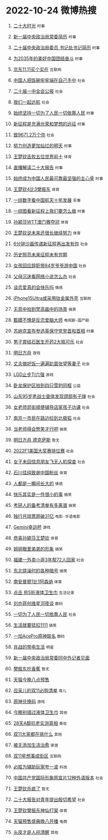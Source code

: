 # 2022-10-24 微博热搜 
1. [二十大时光](https://m.weibo.cn/search?containerid=100103type%3D1%26t%3D10%26q%3D%23%E4%BA%8C%E5%8D%81%E5%A4%A7%E6%97%B6%E5%85%89%23&stream_entry_id=51&isnewpage=1&extparam=seat%3D1%26filter_type%3Drealtimehot%26c_type%3D51%26dgr%3D0%26cate%3D10103%26pos%3D0%26display_time%3D1666557590%26pre_seqid%3D1666557590208018222731&luicode=10000011&lfid=106003type%3D25%26t%3D3%26disable_hot%3D1%26filter_type%3Drealtimehot) `时事` 

2. [新一届中央政治局常委简历](https://m.weibo.cn/search?containerid=100103type%3D1%26t%3D10%26q%3D%23%E6%96%B0%E4%B8%80%E5%B1%8A%E4%B8%AD%E5%A4%AE%E6%94%BF%E6%B2%BB%E5%B1%80%E5%B8%B8%E5%A7%94%E7%AE%80%E5%8E%86%23&stream_entry_id=31&isnewpage=1&extparam=seat%3D1%26realpos%3D1%26c_type%3D31%26lcate%3D5001%26pos%3D0%26flag%3D0%26band_rank%3D1%26filter_type%3Drealtimehot%26q%3D%2523%25E6%2596%25B0%25E4%25B8%2580%25E5%25B1%258A%25E4%25B8%25AD%25E5%25A4%25AE%25E6%2594%25BF%25E6%25B2%25BB%25E5%25B1%2580%25E5%25B8%25B8%25E5%25A7%2594%25E7%25AE%2580%25E5%258E%2586%2523%26dgr%3D0%26cate%3D0%26display_time%3D1666557590%26pre_seqid%3D1666557590208018222731&luicode=10000011&lfid=106003type%3D25%26t%3D3%26disable_hot%3D1%26filter_type%3Drealtimehot) `时事` 

3. [二十届中央政治局委员 书记处书记简历](https://m.weibo.cn/search?containerid=100103type%3D1%26t%3D10%26q%3D%23%E4%BA%8C%E5%8D%81%E5%B1%8A%E4%B8%AD%E5%A4%AE%E6%94%BF%E6%B2%BB%E5%B1%80%E5%A7%94%E5%91%98+%E4%B9%A6%E8%AE%B0%E5%A4%84%E4%B9%A6%E8%AE%B0%E7%AE%80%E5%8E%86%23&stream_entry_id=31&isnewpage=1&extparam=seat%3D1%26realpos%3D2%26c_type%3D31%26lcate%3D5001%26pos%3D1%26flag%3D0%26band_rank%3D2%26filter_type%3Drealtimehot%26q%3D%2523%25E4%25BA%258C%25E5%258D%2581%25E5%25B1%258A%25E4%25B8%25AD%25E5%25A4%25AE%25E6%2594%25BF%25E6%25B2%25BB%25E5%25B1%2580%25E5%25A7%2594%25E5%2591%2598%2520%25E4%25B9%25A6%25E8%25AE%25B0%25E5%25A4%2584%25E4%25B9%25A6%25E8%25AE%25B0%25E7%25AE%2580%25E5%258E%2586%2523%26dgr%3D0%26cate%3D0%26display_time%3D1666557590%26pre_seqid%3D1666557590208018222731&luicode=10000011&lfid=106003type%3D25%26t%3D3%26disable_hot%3D1%26filter_type%3Drealtimehot) `时事` 

4. [为2035年的美好中国团结奋斗](https://m.weibo.cn/search?containerid=100103type%3D1%26t%3D10%26q%3D%23%E4%B8%BA2035%E5%B9%B4%E7%9A%84%E7%BE%8E%E5%A5%BD%E4%B8%AD%E5%9B%BD%E5%9B%A2%E7%BB%93%E5%A5%8B%E6%96%97%23&stream_entry_id=31&isnewpage=1&extparam=seat%3D1%26realpos%3D3%26c_type%3D31%26lcate%3D5001%26pos%3D2%26flag%3D0%26band_rank%3D3%26filter_type%3Drealtimehot%26q%3D%2523%25E4%25B8%25BA2035%25E5%25B9%25B4%25E7%259A%2584%25E7%25BE%258E%25E5%25A5%25BD%25E4%25B8%25AD%25E5%259B%25BD%25E5%259B%25A2%25E7%25BB%2593%25E5%25A5%258B%25E6%2596%2597%2523%26dgr%3D0%26cate%3D0%26display_time%3D1666557590%26pre_seqid%3D1666557590208018222731&luicode=10000011&lfid=106003type%3D25%26t%3D3%26disable_hot%3D1%26filter_type%3Drealtimehot) `时事` 

5. [京东11.11买个实在](https://m.weibo.cn/search?containerid=100103type%3D1%26t%3D10%26q%3D%23%E4%BA%AC%E4%B8%9C11.11%E4%B9%B0%E4%B8%AA%E5%AE%9E%E5%9C%A8%23&stream_entry_id=31&isnewpage=1&extparam=seat%3D1%26c_type%3D31%26lcate%3D5001%26pos%3D3%26band_rank%3D4%26filter_type%3Drealtimehot%26adid%3D168797%26topic_ad%3D1%26q%3D%2523%25E4%25BA%25AC%25E4%25B8%259C11.11%25E4%25B9%25B0%25E4%25B8%25AA%25E5%25AE%259E%25E5%259C%25A8%2523%26dgr%3D0%26cate%3D0%26display_time%3D1666557590%26pre_seqid%3D1666557590208018222731&luicode=10000011&lfid=106003type%3D25%26t%3D3%26disable_hot%3D1%26filter_type%3Drealtimehot) `互联网` 

6. [中国人把饭碗牢牢端在自己手中](https://m.weibo.cn/search?containerid=100103type%3D1%26t%3D10%26q%3D%23%E4%B8%AD%E5%9B%BD%E4%BA%BA%E6%8A%8A%E9%A5%AD%E7%A2%97%E7%89%A2%E7%89%A2%E7%AB%AF%E5%9C%A8%E8%87%AA%E5%B7%B1%E6%89%8B%E4%B8%AD%23&stream_entry_id=31&isnewpage=1&extparam=seat%3D1%26realpos%3D4%26c_type%3D31%26lcate%3D5001%26pos%3D4%26flag%3D0%26band_rank%3D4%26filter_type%3Drealtimehot%26q%3D%2523%25E4%25B8%25AD%25E5%259B%25BD%25E4%25BA%25BA%25E6%258A%258A%25E9%25A5%25AD%25E7%25A2%2597%25E7%2589%25A2%25E7%2589%25A2%25E7%25AB%25AF%25E5%259C%25A8%25E8%2587%25AA%25E5%25B7%25B1%25E6%2589%258B%25E4%25B8%25AD%2523%26dgr%3D0%26cate%3D0%26display_time%3D1666557590%26pre_seqid%3D1666557590208018222731&luicode=10000011&lfid=106003type%3D25%26t%3D3%26disable_hot%3D1%26filter_type%3Drealtimehot) `社会` 

7. [二十届一中全会公报](https://m.weibo.cn/search?containerid=100103type%3D1%26t%3D10%26q%3D%23%E4%BA%8C%E5%8D%81%E5%B1%8A%E4%B8%80%E4%B8%AD%E5%85%A8%E4%BC%9A%E5%85%AC%E6%8A%A5%23&stream_entry_id=31&isnewpage=1&extparam=seat%3D1%26realpos%3D5%26c_type%3D31%26lcate%3D5001%26pos%3D5%26flag%3D0%26band_rank%3D5%26filter_type%3Drealtimehot%26q%3D%2523%25E4%25BA%258C%25E5%258D%2581%25E5%25B1%258A%25E4%25B8%2580%25E4%25B8%25AD%25E5%2585%25A8%25E4%25BC%259A%25E5%2585%25AC%25E6%258A%25A5%2523%26dgr%3D0%26cate%3D0%26display_time%3D1666557590%26pre_seqid%3D1666557590208018222731&luicode=10000011&lfid=106003type%3D25%26t%3D3%26disable_hot%3D1%26filter_type%3Drealtimehot) `社会` 

8. [我们一起远航](https://m.weibo.cn/search?containerid=100103type%3D1%26t%3D10%26q%3D%23%E6%88%91%E4%BB%AC%E4%B8%80%E8%B5%B7%E8%BF%9C%E8%88%AA%23&stream_entry_id=31&isnewpage=1&extparam=seat%3D1%26realpos%3D6%26c_type%3D31%26lcate%3D5001%26pos%3D6%26flag%3D0%26band_rank%3D6%26filter_type%3Drealtimehot%26q%3D%2523%25E6%2588%2591%25E4%25BB%25AC%25E4%25B8%2580%25E8%25B5%25B7%25E8%25BF%259C%25E8%2588%25AA%2523%26dgr%3D0%26cate%3D0%26display_time%3D1666557590%26pre_seqid%3D1666557590208018222731&luicode=10000011&lfid=106003type%3D25%26t%3D3%26disable_hot%3D1%26filter_type%3Drealtimehot) `社会` 

9. [始终坚持一切为了人民一切依靠人民](https://m.weibo.cn/search?containerid=100103type%3D1%26t%3D10%26q%3D%23%E5%A7%8B%E7%BB%88%E5%9D%9A%E6%8C%81%E4%B8%80%E5%88%87%E4%B8%BA%E4%BA%86%E4%BA%BA%E6%B0%91%E4%B8%80%E5%88%87%E4%BE%9D%E9%9D%A0%E4%BA%BA%E6%B0%91%23&stream_entry_id=31&isnewpage=1&extparam=seat%3D1%26realpos%3D7%26c_type%3D31%26lcate%3D5001%26pos%3D7%26flag%3D0%26band_rank%3D7%26filter_type%3Drealtimehot%26q%3D%2523%25E5%25A7%258B%25E7%25BB%2588%25E5%259D%259A%25E6%258C%2581%25E4%25B8%2580%25E5%2588%2587%25E4%25B8%25BA%25E4%25BA%2586%25E4%25BA%25BA%25E6%25B0%2591%25E4%25B8%2580%25E5%2588%2587%25E4%25BE%259D%25E9%259D%25A0%25E4%25BA%25BA%25E6%25B0%2591%2523%26dgr%3D0%26cate%3D0%26display_time%3D1666557590%26pre_seqid%3D1666557590208018222731&luicode=10000011&lfid=106003type%3D25%26t%3D3%26disable_hot%3D1%26filter_type%3Drealtimehot) `时事` 

10. [新征程是充满光荣和梦想的远征](https://m.weibo.cn/search?containerid=100103type%3D1%26t%3D10%26q%3D%23%E6%96%B0%E5%BE%81%E7%A8%8B%E6%98%AF%E5%85%85%E6%BB%A1%E5%85%89%E8%8D%A3%E5%92%8C%E6%A2%A6%E6%83%B3%E7%9A%84%E8%BF%9C%E5%BE%81%23&stream_entry_id=31&isnewpage=1&extparam=seat%3D1%26realpos%3D8%26c_type%3D31%26lcate%3D5001%26pos%3D8%26flag%3D0%26band_rank%3D8%26filter_type%3Drealtimehot%26q%3D%2523%25E6%2596%25B0%25E5%25BE%2581%25E7%25A8%258B%25E6%2598%25AF%25E5%2585%2585%25E6%25BB%25A1%25E5%2585%2589%25E8%258D%25A3%25E5%2592%258C%25E6%25A2%25A6%25E6%2583%25B3%25E7%259A%2584%25E8%25BF%259C%25E5%25BE%2581%2523%26dgr%3D0%26cate%3D0%26display_time%3D1666557590%26pre_seqid%3D1666557590208018222731&luicode=10000011&lfid=106003type%3D25%26t%3D3%26disable_hot%3D1%26filter_type%3Drealtimehot) `时事` 

11. [致9671.2万个你](https://m.weibo.cn/search?containerid=100103type%3D1%26t%3D10%26q%3D%23%E8%87%B49671.2%E4%B8%87%E4%B8%AA%E4%BD%A0%23&stream_entry_id=31&isnewpage=1&extparam=seat%3D1%26realpos%3D9%26c_type%3D31%26lcate%3D5001%26pos%3D9%26flag%3D0%26band_rank%3D9%26filter_type%3Drealtimehot%26q%3D%2523%25E8%2587%25B49671.2%25E4%25B8%2587%25E4%25B8%25AA%25E4%25BD%25A0%2523%26dgr%3D0%26cate%3D0%26display_time%3D1666557590%26pre_seqid%3D1666557590208018222731&luicode=10000011&lfid=106003type%3D25%26t%3D3%26disable_hot%3D1%26filter_type%3Drealtimehot) `社会` 

12. [努力创造更加灿烂的明天](https://m.weibo.cn/search?containerid=100103type%3D1%26t%3D10%26q%3D%23%E5%8A%AA%E5%8A%9B%E5%88%9B%E9%80%A0%E6%9B%B4%E5%8A%A0%E7%81%BF%E7%83%82%E7%9A%84%E6%98%8E%E5%A4%A9%23&stream_entry_id=31&isnewpage=1&extparam=seat%3D1%26realpos%3D10%26c_type%3D31%26lcate%3D5001%26pos%3D10%26flag%3D0%26band_rank%3D10%26filter_type%3Drealtimehot%26q%3D%2523%25E5%258A%25AA%25E5%258A%259B%25E5%2588%259B%25E9%2580%25A0%25E6%259B%25B4%25E5%258A%25A0%25E7%2581%25BF%25E7%2583%2582%25E7%259A%2584%25E6%2598%258E%25E5%25A4%25A9%2523%26dgr%3D0%26cate%3D0%26display_time%3D1666557590%26pre_seqid%3D1666557590208018222731&luicode=10000011&lfid=106003type%3D25%26t%3D3%26disable_hot%3D1%26filter_type%3Drealtimehot) `时事` 

13. [王楚钦击败五位世界前十](https://m.weibo.cn/search?containerid=100103type%3D1%26t%3D10%26q%3D%23%E7%8E%8B%E6%A5%9A%E9%92%A6%E5%87%BB%E8%B4%A5%E4%BA%94%E4%BD%8D%E4%B8%96%E7%95%8C%E5%89%8D%E5%8D%81%23&stream_entry_id=31&isnewpage=1&extparam=seat%3D1%26realpos%3D11%26c_type%3D31%26lcate%3D5001%26pos%3D11%26flag%3D0%26band_rank%3D11%26filter_type%3Drealtimehot%26q%3D%2523%25E7%258E%258B%25E6%25A5%259A%25E9%2592%25A6%25E5%2587%25BB%25E8%25B4%25A5%25E4%25BA%2594%25E4%25BD%258D%25E4%25B8%2596%25E7%2595%258C%25E5%2589%258D%25E5%258D%2581%2523%26dgr%3D0%26cate%3D0%26display_time%3D1666557590%26pre_seqid%3D1666557590208018222731&luicode=10000011&lfid=106003type%3D25%26t%3D3%26disable_hot%3D1%26filter_type%3Drealtimehot) `体育` 

14. [直播解读二十大报告](https://m.weibo.cn/search?containerid=100103type%3D1%26t%3D10%26q%3D%23%E7%9B%B4%E6%92%AD%E8%A7%A3%E8%AF%BB%E4%BA%8C%E5%8D%81%E5%A4%A7%E6%8A%A5%E5%91%8A%23&stream_entry_id=31&isnewpage=1&extparam=seat%3D1%26realpos%3D12%26c_type%3D31%26lcate%3D5001%26pos%3D12%26flag%3D0%26band_rank%3D12%26filter_type%3Drealtimehot%26q%3D%2523%25E7%259B%25B4%25E6%2592%25AD%25E8%25A7%25A3%25E8%25AF%25BB%25E4%25BA%258C%25E5%258D%2581%25E5%25A4%25A7%25E6%258A%25A5%25E5%2591%258A%2523%26dgr%3D0%26cate%3D0%26display_time%3D1666557590%26pre_seqid%3D1666557590208018222731&luicode=10000011&lfid=106003type%3D25%26t%3D3%26disable_hot%3D1%26filter_type%3Drealtimehot) `时事` 

15. [始终成为中国人民最可靠最坚强的主心骨](https://m.weibo.cn/search?containerid=100103type%3D1%26t%3D10%26q%3D%23%E5%A7%8B%E7%BB%88%E6%88%90%E4%B8%BA%E4%B8%AD%E5%9B%BD%E4%BA%BA%E6%B0%91%E6%9C%80%E5%8F%AF%E9%9D%A0%E6%9C%80%E5%9D%9A%E5%BC%BA%E7%9A%84%E4%B8%BB%E5%BF%83%E9%AA%A8%23&stream_entry_id=31&isnewpage=1&extparam=seat%3D1%26realpos%3D13%26c_type%3D31%26lcate%3D5001%26pos%3D13%26flag%3D0%26band_rank%3D13%26filter_type%3Drealtimehot%26q%3D%2523%25E5%25A7%258B%25E7%25BB%2588%25E6%2588%2590%25E4%25B8%25BA%25E4%25B8%25AD%25E5%259B%25BD%25E4%25BA%25BA%25E6%25B0%2591%25E6%259C%2580%25E5%258F%25AF%25E9%259D%25A0%25E6%259C%2580%25E5%259D%259A%25E5%25BC%25BA%25E7%259A%2584%25E4%25B8%25BB%25E5%25BF%2583%25E9%25AA%25A8%2523%26dgr%3D0%26cate%3D0%26display_time%3D1666557590%26pre_seqid%3D1666557590208018222731&luicode=10000011&lfid=106003type%3D25%26t%3D3%26disable_hot%3D1%26filter_type%3Drealtimehot) `时事` 

16. [王楚钦4比3樊振东](https://m.weibo.cn/search?containerid=100103type%3D1%26t%3D10%26q%3D%23%E7%8E%8B%E6%A5%9A%E9%92%A64%E6%AF%943%E6%A8%8A%E6%8C%AF%E4%B8%9C%23&stream_entry_id=31&isnewpage=1&extparam=seat%3D1%26realpos%3D14%26c_type%3D31%26lcate%3D5001%26pos%3D14%26flag%3D0%26band_rank%3D14%26filter_type%3Drealtimehot%26q%3D%2523%25E7%258E%258B%25E6%25A5%259A%25E9%2592%25A64%25E6%25AF%25943%25E6%25A8%258A%25E6%258C%25AF%25E4%25B8%259C%2523%26dgr%3D0%26cate%3D0%26display_time%3D1666557590%26pre_seqid%3D1666557590208018222731&luicode=10000011&lfid=106003type%3D25%26t%3D3%26disable_hot%3D1%26filter_type%3Drealtimehot) `体育` 

17. [一组数字看中国航天十年发展](https://m.weibo.cn/search?containerid=100103type%3D1%26t%3D10%26q%3D%23%E4%B8%80%E7%BB%84%E6%95%B0%E5%AD%97%E7%9C%8B%E4%B8%AD%E5%9B%BD%E8%88%AA%E5%A4%A9%E5%8D%81%E5%B9%B4%E5%8F%91%E5%B1%95%23&stream_entry_id=31&isnewpage=1&extparam=seat%3D1%26realpos%3D15%26c_type%3D31%26lcate%3D5001%26pos%3D15%26flag%3D0%26band_rank%3D15%26filter_type%3Drealtimehot%26q%3D%2523%25E4%25B8%2580%25E7%25BB%2584%25E6%2595%25B0%25E5%25AD%2597%25E7%259C%258B%25E4%25B8%25AD%25E5%259B%25BD%25E8%2588%25AA%25E5%25A4%25A9%25E5%258D%2581%25E5%25B9%25B4%25E5%258F%2591%25E5%25B1%2595%2523%26dgr%3D0%26cate%3D0%26display_time%3D1666557590%26pre_seqid%3D1666557590208018222731&luicode=10000011&lfid=106003type%3D25%26t%3D3%26disable_hot%3D1%26filter_type%3Drealtimehot) `军事` 

18. [一组图看新征程上我们要怎么做](https://m.weibo.cn/search?containerid=100103type%3D1%26t%3D10%26q%3D%23%E4%B8%80%E7%BB%84%E5%9B%BE%E7%9C%8B%E6%96%B0%E5%BE%81%E7%A8%8B%E4%B8%8A%E6%88%91%E4%BB%AC%E8%A6%81%E6%80%8E%E4%B9%88%E5%81%9A%23&stream_entry_id=31&isnewpage=1&extparam=seat%3D1%26realpos%3D16%26c_type%3D31%26lcate%3D5001%26pos%3D16%26flag%3D0%26band_rank%3D16%26filter_type%3Drealtimehot%26q%3D%2523%25E4%25B8%2580%25E7%25BB%2584%25E5%259B%25BE%25E7%259C%258B%25E6%2596%25B0%25E5%25BE%2581%25E7%25A8%258B%25E4%25B8%258A%25E6%2588%2591%25E4%25BB%25AC%25E8%25A6%2581%25E6%2580%258E%25E4%25B9%2588%25E5%2581%259A%2523%26dgr%3D0%26cate%3D0%26display_time%3D1666557590%26pre_seqid%3D1666557590208018222731&luicode=10000011&lfid=106003type%3D25%26t%3D3%26disable_hot%3D1%26filter_type%3Drealtimehot) `时事` 

19. [孙颖莎WTT澳门赛夺冠](https://m.weibo.cn/search?containerid=100103type%3D1%26t%3D10%26q%3D%23%E5%AD%99%E9%A2%96%E8%8E%8EWTT%E6%BE%B3%E9%97%A8%E8%B5%9B%E5%A4%BA%E5%86%A0%23&stream_entry_id=31&isnewpage=1&extparam=seat%3D1%26realpos%3D17%26c_type%3D31%26lcate%3D5001%26pos%3D17%26flag%3D0%26band_rank%3D17%26filter_type%3Drealtimehot%26q%3D%2523%25E5%25AD%2599%25E9%25A2%2596%25E8%258E%258EWTT%25E6%25BE%25B3%25E9%2597%25A8%25E8%25B5%259B%25E5%25A4%25BA%25E5%2586%25A0%2523%26dgr%3D0%26cate%3D0%26display_time%3D1666557590%26pre_seqid%3D1666557590208018222731&luicode=10000011&lfid=106003type%3D25%26t%3D3%26disable_hot%3D1%26filter_type%3Drealtimehot) `体育` 

20. [王楚钦说未来还很长继续努力](https://m.weibo.cn/search?containerid=100103type%3D1%26t%3D10%26q%3D%23%E7%8E%8B%E6%A5%9A%E9%92%A6%E8%AF%B4%E6%9C%AA%E6%9D%A5%E8%BF%98%E5%BE%88%E9%95%BF%E7%BB%A7%E7%BB%AD%E5%8A%AA%E5%8A%9B%23&stream_entry_id=31&isnewpage=1&extparam=seat%3D1%26realpos%3D18%26c_type%3D31%26lcate%3D5001%26pos%3D18%26flag%3D0%26band_rank%3D18%26filter_type%3Drealtimehot%26q%3D%2523%25E7%258E%258B%25E6%25A5%259A%25E9%2592%25A6%25E8%25AF%25B4%25E6%259C%25AA%25E6%259D%25A5%25E8%25BF%2598%25E5%25BE%2588%25E9%2595%25BF%25E7%25BB%25A7%25E7%25BB%25AD%25E5%258A%25AA%25E5%258A%259B%2523%26dgr%3D0%26cate%3D0%26display_time%3D1666557590%26pre_seqid%3D1666557590208018222731&luicode=10000011&lfid=106003type%3D25%26t%3D3%26disable_hot%3D1%26filter_type%3Drealtimehot) `体育` 

21. [6分钟沙画传递新征程再出发有你](https://m.weibo.cn/search?containerid=100103type%3D1%26t%3D10%26q%3D%236%E5%88%86%E9%92%9F%E6%B2%99%E7%94%BB%E4%BC%A0%E9%80%92%E6%96%B0%E5%BE%81%E7%A8%8B%E5%86%8D%E5%87%BA%E5%8F%91%E6%9C%89%E4%BD%A0%23&stream_entry_id=31&isnewpage=1&extparam=seat%3D1%26realpos%3D19%26c_type%3D31%26lcate%3D5001%26pos%3D19%26flag%3D0%26band_rank%3D19%26filter_type%3Drealtimehot%26q%3D%25236%25E5%2588%2586%25E9%2592%259F%25E6%25B2%2599%25E7%2594%25BB%25E4%25BC%25A0%25E9%2580%2592%25E6%2596%25B0%25E5%25BE%2581%25E7%25A8%258B%25E5%2586%258D%25E5%2587%25BA%25E5%258F%2591%25E6%259C%2589%25E4%25BD%25A0%2523%26dgr%3D0%26cate%3D0%26display_time%3D1666557590%26pre_seqid%3D1666557590208018222731&luicode=10000011&lfid=106003type%3D25%26t%3D3%26disable_hot%3D1%26filter_type%3Drealtimehot) `社会` 

22. [历史照亮未来征程未有穷期](https://m.weibo.cn/search?containerid=100103type%3D1%26t%3D10%26q%3D%23%E5%8E%86%E5%8F%B2%E7%85%A7%E4%BA%AE%E6%9C%AA%E6%9D%A5%E5%BE%81%E7%A8%8B%E6%9C%AA%E6%9C%89%E7%A9%B7%E6%9C%9F%23&stream_entry_id=31&isnewpage=1&extparam=seat%3D1%26realpos%3D20%26c_type%3D31%26lcate%3D5001%26pos%3D20%26flag%3D0%26band_rank%3D20%26filter_type%3Drealtimehot%26q%3D%2523%25E5%258E%2586%25E5%258F%25B2%25E7%2585%25A7%25E4%25BA%25AE%25E6%259C%25AA%25E6%259D%25A5%25E5%25BE%2581%25E7%25A8%258B%25E6%259C%25AA%25E6%259C%2589%25E7%25A9%25B7%25E6%259C%259F%2523%26dgr%3D0%26cate%3D0%26display_time%3D1666557590%26pre_seqid%3D1666557590208018222731&luicode=10000011&lfid=106003type%3D25%26t%3D3%26disable_hot%3D1%26filter_type%3Drealtimehot)  

23. [女孩回应辞职带84岁爷爷游中国](https://m.weibo.cn/search?containerid=100103type%3D1%26t%3D10%26q%3D%23%E5%A5%B3%E5%AD%A9%E5%9B%9E%E5%BA%94%E8%BE%9E%E8%81%8C%E5%B8%A684%E5%B2%81%E7%88%B7%E7%88%B7%E6%B8%B8%E4%B8%AD%E5%9B%BD%23&stream_entry_id=31&isnewpage=1&extparam=seat%3D1%26realpos%3D21%26c_type%3D31%26lcate%3D5001%26pos%3D21%26flag%3D0%26band_rank%3D21%26filter_type%3Drealtimehot%26q%3D%2523%25E5%25A5%25B3%25E5%25AD%25A9%25E5%259B%259E%25E5%25BA%2594%25E8%25BE%259E%25E8%2581%258C%25E5%25B8%25A684%25E5%25B2%2581%25E7%2588%25B7%25E7%2588%25B7%25E6%25B8%25B8%25E4%25B8%25AD%25E5%259B%25BD%2523%26dgr%3D0%26cate%3D0%26display_time%3D1666557590%26pre_seqid%3D1666557590208018222731&luicode=10000011&lfid=106003type%3D25%26t%3D3%26disable_hot%3D1%26filter_type%3Drealtimehot) `社会` 

24. [父母沉迷看网络小说怎么办](https://m.weibo.cn/search?containerid=100103type%3D1%26t%3D10%26q%3D%23%E7%88%B6%E6%AF%8D%E6%B2%89%E8%BF%B7%E7%9C%8B%E7%BD%91%E7%BB%9C%E5%B0%8F%E8%AF%B4%E6%80%8E%E4%B9%88%E5%8A%9E%23&stream_entry_id=31&isnewpage=1&extparam=seat%3D1%26realpos%3D22%26c_type%3D31%26lcate%3D5001%26pos%3D22%26flag%3D0%26band_rank%3D22%26filter_type%3Drealtimehot%26q%3D%2523%25E7%2588%25B6%25E6%25AF%258D%25E6%25B2%2589%25E8%25BF%25B7%25E7%259C%258B%25E7%25BD%2591%25E7%25BB%259C%25E5%25B0%258F%25E8%25AF%25B4%25E6%2580%258E%25E4%25B9%2588%25E5%258A%259E%2523%26dgr%3D0%26cate%3D0%26display_time%3D1666557590%26pre_seqid%3D1666557590208018222731&luicode=10000011&lfid=106003type%3D25%26t%3D3%26disable_hot%3D1%26filter_type%3Drealtimehot) `社会` 

25. [谈恋爱真的会快乐吗](https://m.weibo.cn/search?containerid=100103type%3D1%26t%3D10%26q%3D%23%E8%B0%88%E6%81%8B%E7%88%B1%E7%9C%9F%E7%9A%84%E4%BC%9A%E5%BF%AB%E4%B9%90%E5%90%97%23&stream_entry_id=31&isnewpage=1&extparam=seat%3D1%26realpos%3D23%26c_type%3D31%26lcate%3D5001%26pos%3D23%26flag%3D0%26band_rank%3D23%26filter_type%3Drealtimehot%26q%3D%2523%25E8%25B0%2588%25E6%2581%258B%25E7%2588%25B1%25E7%259C%259F%25E7%259A%2584%25E4%25BC%259A%25E5%25BF%25AB%25E4%25B9%2590%25E5%2590%2597%2523%26dgr%3D0%26cate%3D0%26display_time%3D1666557590%26pre_seqid%3D1666557590208018222731&luicode=10000011&lfid=106003type%3D25%26t%3D3%26disable_hot%3D1%26filter_type%3Drealtimehot) `情感` 

26. [iPhone15Ultra或采用钛金属外壳](https://m.weibo.cn/search?containerid=100103type%3D1%26t%3D10%26q%3D%23iPhone15Ultra%E6%88%96%E9%87%87%E7%94%A8%E9%92%9B%E9%87%91%E5%B1%9E%E5%A4%96%E5%A3%B3%23&stream_entry_id=31&isnewpage=1&extparam=seat%3D1%26realpos%3D24%26c_type%3D31%26lcate%3D5001%26pos%3D24%26flag%3D0%26band_rank%3D24%26filter_type%3Drealtimehot%26q%3D%2523iPhone15Ultra%25E6%2588%2596%25E9%2587%2587%25E7%2594%25A8%25E9%2592%259B%25E9%2587%2591%25E5%25B1%259E%25E5%25A4%2596%25E5%25A3%25B3%2523%26dgr%3D0%26cate%3D0%26display_time%3D1666557590%26pre_seqid%3D1666557590208018222731&luicode=10000011&lfid=106003type%3D25%26t%3D3%26disable_hot%3D1%26filter_type%3Drealtimehot) `互联网` 

27. [无意中拍到梵高画中的场景](https://m.weibo.cn/search?containerid=100103type%3D1%26t%3D10%26q%3D%23%E6%97%A0%E6%84%8F%E4%B8%AD%E6%8B%8D%E5%88%B0%E6%A2%B5%E9%AB%98%E7%94%BB%E4%B8%AD%E7%9A%84%E5%9C%BA%E6%99%AF%23&stream_entry_id=31&isnewpage=1&extparam=seat%3D1%26realpos%3D25%26c_type%3D31%26lcate%3D5001%26pos%3D25%26flag%3D0%26band_rank%3D25%26filter_type%3Drealtimehot%26q%3D%2523%25E6%2597%25A0%25E6%2584%258F%25E4%25B8%25AD%25E6%258B%258D%25E5%2588%25B0%25E6%25A2%25B5%25E9%25AB%2598%25E7%2594%25BB%25E4%25B8%25AD%25E7%259A%2584%25E5%259C%25BA%25E6%2599%25AF%2523%26dgr%3D0%26cate%3D0%26display_time%3D1666557590%26pre_seqid%3D1666557590208018222731&luicode=10000011&lfid=106003type%3D25%26t%3D3%26disable_hot%3D1%26filter_type%3Drealtimehot) `搞笑` 

28. [甄嬛不愧是反恋爱脑大师](https://m.weibo.cn/search?containerid=100103type%3D1%26t%3D10%26q%3D%23%E7%94%84%E5%AC%9B%E4%B8%8D%E6%84%A7%E6%98%AF%E5%8F%8D%E6%81%8B%E7%88%B1%E8%84%91%E5%A4%A7%E5%B8%88%23&stream_entry_id=31&isnewpage=1&extparam=seat%3D1%26realpos%3D26%26c_type%3D31%26lcate%3D5001%26pos%3D26%26flag%3D0%26band_rank%3D26%26filter_type%3Drealtimehot%26q%3D%2523%25E7%2594%2584%25E5%25AC%259B%25E4%25B8%258D%25E6%2584%25A7%25E6%2598%25AF%25E5%258F%258D%25E6%2581%258B%25E7%2588%25B1%25E8%2584%2591%25E5%25A4%25A7%25E5%25B8%2588%2523%26dgr%3D0%26cate%3D0%26display_time%3D1666557590%26pre_seqid%3D1666557590208018222731&luicode=10000011&lfid=106003type%3D25%26t%3D3%26disable_hot%3D1%26filter_type%3Drealtimehot) `电视剧-国产剧` 

29. [苏纳克宣布参选英保守党党首和首相](https://m.weibo.cn/search?containerid=100103type%3D1%26t%3D10%26q%3D%23%E8%8B%8F%E7%BA%B3%E5%85%8B%E5%AE%A3%E5%B8%83%E5%8F%82%E9%80%89%E8%8B%B1%E4%BF%9D%E5%AE%88%E5%85%9A%E5%85%9A%E9%A6%96%E5%92%8C%E9%A6%96%E7%9B%B8%23&stream_entry_id=31&isnewpage=1&extparam=seat%3D1%26realpos%3D27%26c_type%3D31%26lcate%3D5001%26pos%3D27%26flag%3D0%26band_rank%3D27%26filter_type%3Drealtimehot%26q%3D%2523%25E8%258B%258F%25E7%25BA%25B3%25E5%2585%258B%25E5%25AE%25A3%25E5%25B8%2583%25E5%258F%2582%25E9%2580%2589%25E8%258B%25B1%25E4%25BF%259D%25E5%25AE%2588%25E5%2585%259A%25E5%2585%259A%25E9%25A6%2596%25E5%2592%258C%25E9%25A6%2596%25E7%259B%25B8%2523%26dgr%3D0%26cate%3D0%26display_time%3D1666557590%26pre_seqid%3D1666557590208018222731&luicode=10000011&lfid=106003type%3D25%26t%3D3%26disable_hot%3D1%26filter_type%3Drealtimehot) `时事` 

30. [男子胃结石医生开药2大瓶可乐](https://m.weibo.cn/search?containerid=100103type%3D1%26t%3D10%26q%3D%23%E7%94%B7%E5%AD%90%E8%83%83%E7%BB%93%E7%9F%B3%E5%8C%BB%E7%94%9F%E5%BC%80%E8%8D%AF2%E5%A4%A7%E7%93%B6%E5%8F%AF%E4%B9%90%23&stream_entry_id=31&isnewpage=1&extparam=seat%3D1%26realpos%3D28%26c_type%3D31%26lcate%3D5001%26pos%3D28%26flag%3D0%26band_rank%3D28%26filter_type%3Drealtimehot%26q%3D%2523%25E7%2594%25B7%25E5%25AD%2590%25E8%2583%2583%25E7%25BB%2593%25E7%259F%25B3%25E5%258C%25BB%25E7%2594%259F%25E5%25BC%2580%25E8%258D%25AF2%25E5%25A4%25A7%25E7%2593%25B6%25E5%258F%25AF%25E4%25B9%2590%2523%26dgr%3D0%26cate%3D0%26display_time%3D1666557590%26pre_seqid%3D1666557590208018222731&luicode=10000011&lfid=106003type%3D25%26t%3D3%26disable_hot%3D1%26filter_type%3Drealtimehot) `社会` 

31. [明日方舟](https://m.weibo.cn/search?containerid=100103type%3D1%26t%3D10%26q%3D%23%E6%98%8E%E6%97%A5%E6%96%B9%E8%88%9F%23&stream_entry_id=31&isnewpage=1&extparam=seat%3D1%26realpos%3D29%26c_type%3D31%26lcate%3D5001%26pos%3D29%26flag%3D0%26band_rank%3D29%26filter_type%3Drealtimehot%26q%3D%2523%25E6%2598%258E%25E6%2597%25A5%25E6%2596%25B9%25E8%2588%259F%2523%26dgr%3D0%26cate%3D0%26display_time%3D1666557590%26pre_seqid%3D1666557590208018222731&luicode=10000011&lfid=106003type%3D25%26t%3D3%26disable_hot%3D1%26filter_type%3Drealtimehot) `游戏` 

32. [丈夫做好饭一遍遍趴窗张望等妻子](https://m.weibo.cn/search?containerid=100103type%3D1%26t%3D10%26q%3D%23%E4%B8%88%E5%A4%AB%E5%81%9A%E5%A5%BD%E9%A5%AD%E4%B8%80%E9%81%8D%E9%81%8D%E8%B6%B4%E7%AA%97%E5%BC%A0%E6%9C%9B%E7%AD%89%E5%A6%BB%E5%AD%90%23&stream_entry_id=31&isnewpage=1&extparam=seat%3D1%26realpos%3D30%26c_type%3D31%26lcate%3D5001%26pos%3D30%26flag%3D0%26band_rank%3D30%26filter_type%3Drealtimehot%26q%3D%2523%25E4%25B8%2588%25E5%25A4%25AB%25E5%2581%259A%25E5%25A5%25BD%25E9%25A5%25AD%25E4%25B8%2580%25E9%2581%258D%25E9%2581%258D%25E8%25B6%25B4%25E7%25AA%2597%25E5%25BC%25A0%25E6%259C%259B%25E7%25AD%2589%25E5%25A6%25BB%25E5%25AD%2590%2523%26dgr%3D0%26cate%3D0%26display_time%3D1666557590%26pre_seqid%3D1666557590208018222731&luicode=10000011&lfid=106003type%3D25%26t%3D3%26disable_hot%3D1%26filter_type%3Drealtimehot) `社会` 

33. [LGD止步TI六强](https://m.weibo.cn/search?containerid=100103type%3D1%26t%3D10%26q%3D%23LGD%E6%AD%A2%E6%AD%A5TI%E5%85%AD%E5%BC%BA%23&stream_entry_id=31&isnewpage=1&extparam=seat%3D1%26realpos%3D31%26c_type%3D31%26lcate%3D5001%26pos%3D31%26flag%3D0%26band_rank%3D31%26filter_type%3Drealtimehot%26q%3D%2523LGD%25E6%25AD%25A2%25E6%25AD%25A5TI%25E5%2585%25AD%25E5%25BC%25BA%2523%26dgr%3D0%26cate%3D0%26display_time%3D1666557590%26pre_seqid%3D1666557590208018222731&luicode=10000011&lfid=106003type%3D25%26t%3D3%26disable_hot%3D1%26filter_type%3Drealtimehot) `游戏` 

34. [卧龙保护区拍到四只雪豹同框](https://m.weibo.cn/search?containerid=100103type%3D1%26t%3D10%26q%3D%23%E5%8D%A7%E9%BE%99%E4%BF%9D%E6%8A%A4%E5%8C%BA%E6%8B%8D%E5%88%B0%E5%9B%9B%E5%8F%AA%E9%9B%AA%E8%B1%B9%E5%90%8C%E6%A1%86%23&stream_entry_id=31&isnewpage=1&extparam=seat%3D1%26realpos%3D32%26c_type%3D31%26lcate%3D5001%26pos%3D32%26flag%3D0%26band_rank%3D32%26filter_type%3Drealtimehot%26q%3D%2523%25E5%258D%25A7%25E9%25BE%2599%25E4%25BF%259D%25E6%258A%25A4%25E5%258C%25BA%25E6%258B%258D%25E5%2588%25B0%25E5%259B%259B%25E5%258F%25AA%25E9%259B%25AA%25E8%25B1%25B9%25E5%2590%258C%25E6%25A1%2586%2523%26dgr%3D0%26cate%3D0%26display_time%3D1666557590%26pre_seqid%3D1666557590208018222731&luicode=10000011&lfid=106003type%3D25%26t%3D3%26disable_hot%3D1%26filter_type%3Drealtimehot) `公益` 

35. [山东95岁老战士查体发现颈部有子弹](https://m.weibo.cn/search?containerid=100103type%3D1%26t%3D10%26q%3D%23%E5%B1%B1%E4%B8%9C95%E5%B2%81%E8%80%81%E6%88%98%E5%A3%AB%E6%9F%A5%E4%BD%93%E5%8F%91%E7%8E%B0%E9%A2%88%E9%83%A8%E6%9C%89%E5%AD%90%E5%BC%B9%23&stream_entry_id=31&isnewpage=1&extparam=seat%3D1%26realpos%3D33%26c_type%3D31%26lcate%3D5001%26pos%3D33%26flag%3D0%26band_rank%3D33%26filter_type%3Drealtimehot%26q%3D%2523%25E5%25B1%25B1%25E4%25B8%259C95%25E5%25B2%2581%25E8%2580%2581%25E6%2588%2598%25E5%25A3%25AB%25E6%259F%25A5%25E4%25BD%2593%25E5%258F%2591%25E7%258E%25B0%25E9%25A2%2588%25E9%2583%25A8%25E6%259C%2589%25E5%25AD%2590%25E5%25BC%25B9%2523%26dgr%3D0%26cate%3D0%26display_time%3D1666557590%26pre_seqid%3D1666557590208018222731&luicode=10000011&lfid=106003type%3D25%26t%3D3%26disable_hot%3D1%26filter_type%3Drealtimehot) `社会` 

36. [女老师逛街顺便辅导店家孩子功课](https://m.weibo.cn/search?containerid=100103type%3D1%26t%3D10%26q%3D%23%E5%A5%B3%E8%80%81%E5%B8%88%E9%80%9B%E8%A1%97%E9%A1%BA%E4%BE%BF%E8%BE%85%E5%AF%BC%E5%BA%97%E5%AE%B6%E5%AD%A9%E5%AD%90%E5%8A%9F%E8%AF%BE%23&stream_entry_id=31&isnewpage=1&extparam=seat%3D1%26realpos%3D34%26c_type%3D31%26lcate%3D5001%26pos%3D34%26flag%3D0%26band_rank%3D34%26filter_type%3Drealtimehot%26q%3D%2523%25E5%25A5%25B3%25E8%2580%2581%25E5%25B8%2588%25E9%2580%259B%25E8%25A1%2597%25E9%25A1%25BA%25E4%25BE%25BF%25E8%25BE%2585%25E5%25AF%25BC%25E5%25BA%2597%25E5%25AE%25B6%25E5%25AD%25A9%25E5%25AD%2590%25E5%258A%259F%25E8%25AF%25BE%2523%26dgr%3D0%26cate%3D0%26display_time%3D1666557590%26pre_seqid%3D1666557590208018222731&luicode=10000011&lfid=106003type%3D25%26t%3D3%26disable_hot%3D1%26filter_type%3Drealtimehot) `社会` 

37. [南京一市民在路边捡到北极狐](https://m.weibo.cn/search?containerid=100103type%3D1%26t%3D10%26q%3D%23%E5%8D%97%E4%BA%AC%E4%B8%80%E5%B8%82%E6%B0%91%E5%9C%A8%E8%B7%AF%E8%BE%B9%E6%8D%A1%E5%88%B0%E5%8C%97%E6%9E%81%E7%8B%90%23&stream_entry_id=31&isnewpage=1&extparam=seat%3D1%26realpos%3D35%26c_type%3D31%26lcate%3D5001%26pos%3D35%26flag%3D0%26band_rank%3D35%26filter_type%3Drealtimehot%26q%3D%2523%25E5%258D%2597%25E4%25BA%25AC%25E4%25B8%2580%25E5%25B8%2582%25E6%25B0%2591%25E5%259C%25A8%25E8%25B7%25AF%25E8%25BE%25B9%25E6%258D%25A1%25E5%2588%25B0%25E5%258C%2597%25E6%259E%2581%25E7%258B%2590%2523%26dgr%3D0%26cate%3D0%26display_time%3D1666557590%26pre_seqid%3D1666557590208018222731&luicode=10000011&lfid=106003type%3D25%26t%3D3%26disable_hot%3D1%26filter_type%3Drealtimehot) `社会` 

38. [当老师得会憋笑才行吧](https://m.weibo.cn/search?containerid=100103type%3D1%26t%3D10%26q%3D%23%E5%BD%93%E8%80%81%E5%B8%88%E5%BE%97%E4%BC%9A%E6%86%8B%E7%AC%91%E6%89%8D%E8%A1%8C%E5%90%A7%23&stream_entry_id=31&isnewpage=1&extparam=seat%3D1%26realpos%3D36%26c_type%3D31%26lcate%3D5001%26pos%3D36%26flag%3D0%26band_rank%3D36%26filter_type%3Drealtimehot%26q%3D%2523%25E5%25BD%2593%25E8%2580%2581%25E5%25B8%2588%25E5%25BE%2597%25E4%25BC%259A%25E6%2586%258B%25E7%25AC%2591%25E6%2589%258D%25E8%25A1%258C%25E5%2590%25A7%2523%26dgr%3D0%26cate%3D0%26display_time%3D1666557590%26pre_seqid%3D1666557590208018222731&luicode=10000011&lfid=106003type%3D25%26t%3D3%26disable_hot%3D1%26filter_type%3Drealtimehot) `搞笑` 

39. [明日方舟 德克萨斯](https://m.weibo.cn/search?containerid=100103type%3D1%26t%3D10%26q%3D%E6%98%8E%E6%97%A5%E6%96%B9%E8%88%9F+%E5%BE%B7%E5%85%8B%E8%90%A8%E6%96%AF&stream_entry_id=31&isnewpage=1&extparam=seat%3D1%26realpos%3D37%26c_type%3D31%26lcate%3D5001%26pos%3D37%26flag%3D0%26band_rank%3D37%26filter_type%3Drealtimehot%26q%3D%25E6%2598%258E%25E6%2597%25A5%25E6%2596%25B9%25E8%2588%259F%2520%25E5%25BE%25B7%25E5%2585%258B%25E8%2590%25A8%25E6%2596%25AF%26dgr%3D0%26cate%3D0%26display_time%3D1666557590%26pre_seqid%3D1666557590208018222731&luicode=10000011&lfid=106003type%3D25%26t%3D3%26disable_hot%3D1%26filter_type%3Drealtimehot) `暂无` 

40. [2022F1美国大奖赛排位赛](https://m.weibo.cn/search?containerid=100103type%3D1%26t%3D10%26q%3D%232022F1%E7%BE%8E%E5%9B%BD%E5%A4%A7%E5%A5%96%E8%B5%9B%E6%8E%92%E4%BD%8D%E8%B5%9B%23&stream_entry_id=31&isnewpage=1&extparam=seat%3D1%26realpos%3D38%26c_type%3D31%26lcate%3D5001%26pos%3D38%26flag%3D1%26band_rank%3D38%26filter_type%3Drealtimehot%26q%3D%25232022F1%25E7%25BE%258E%25E5%259B%25BD%25E5%25A4%25A7%25E5%25A5%2596%25E8%25B5%259B%25E6%258E%2592%25E4%25BD%258D%25E8%25B5%259B%2523%26dgr%3D0%26cate%3D0%26display_time%3D1666557590%26pre_seqid%3D1666557590208018222731&luicode=10000011&lfid=106003type%3D25%26t%3D3%26disable_hot%3D1%26filter_type%3Drealtimehot) `社会` 

41. [女子未回信息朋友飞无人机探查](https://m.weibo.cn/search?containerid=100103type%3D1%26t%3D10%26q%3D%23%E5%A5%B3%E5%AD%90%E6%9C%AA%E5%9B%9E%E4%BF%A1%E6%81%AF%E6%9C%8B%E5%8F%8B%E9%A3%9E%E6%97%A0%E4%BA%BA%E6%9C%BA%E6%8E%A2%E6%9F%A5%23&stream_entry_id=31&isnewpage=1&extparam=seat%3D1%26realpos%3D39%26c_type%3D31%26lcate%3D5001%26pos%3D39%26flag%3D0%26band_rank%3D39%26filter_type%3Drealtimehot%26q%3D%2523%25E5%25A5%25B3%25E5%25AD%2590%25E6%259C%25AA%25E5%259B%259E%25E4%25BF%25A1%25E6%2581%25AF%25E6%259C%258B%25E5%258F%258B%25E9%25A3%259E%25E6%2597%25A0%25E4%25BA%25BA%25E6%259C%25BA%25E6%258E%25A2%25E6%259F%25A5%2523%26dgr%3D0%26cate%3D0%26display_time%3D1666557590%26pre_seqid%3D1666557590208018222731&luicode=10000011&lfid=106003type%3D25%26t%3D3%26disable_hot%3D1%26filter_type%3Drealtimehot) `社会` 

42. [石川佳纯致谢中国粉丝](https://m.weibo.cn/search?containerid=100103type%3D1%26t%3D10%26q%3D%23%E7%9F%B3%E5%B7%9D%E4%BD%B3%E7%BA%AF%E8%87%B4%E8%B0%A2%E4%B8%AD%E5%9B%BD%E7%B2%89%E4%B8%9D%23&stream_entry_id=31&isnewpage=1&extparam=seat%3D1%26realpos%3D40%26c_type%3D31%26lcate%3D5001%26pos%3D40%26flag%3D0%26band_rank%3D40%26filter_type%3Drealtimehot%26q%3D%2523%25E7%259F%25B3%25E5%25B7%259D%25E4%25BD%25B3%25E7%25BA%25AF%25E8%2587%25B4%25E8%25B0%25A2%25E4%25B8%25AD%25E5%259B%25BD%25E7%25B2%2589%25E4%25B8%259D%2523%26dgr%3D0%26cate%3D0%26display_time%3D1666557590%26pre_seqid%3D1666557590208018222731&luicode=10000011&lfid=106003type%3D25%26t%3D3%26disable_hot%3D1%26filter_type%3Drealtimehot) `体育` 

43. [人都是一瞬间长大的](https://m.weibo.cn/search?containerid=100103type%3D1%26t%3D10%26q%3D%23%E4%BA%BA%E9%83%BD%E6%98%AF%E4%B8%80%E7%9E%AC%E9%97%B4%E9%95%BF%E5%A4%A7%E7%9A%84%23&stream_entry_id=31&isnewpage=1&extparam=seat%3D1%26realpos%3D41%26c_type%3D31%26lcate%3D5001%26pos%3D41%26flag%3D0%26band_rank%3D41%26filter_type%3Drealtimehot%26q%3D%2523%25E4%25BA%25BA%25E9%2583%25BD%25E6%2598%25AF%25E4%25B8%2580%25E7%259E%25AC%25E9%2597%25B4%25E9%2595%25BF%25E5%25A4%25A7%25E7%259A%2584%2523%26dgr%3D0%26cate%3D0%26display_time%3D1666557590%26pre_seqid%3D1666557590208018222731&luicode=10000011&lfid=106003type%3D25%26t%3D3%26disable_hot%3D1%26filter_type%3Drealtimehot) `情感` 

44. [快乐其实是一件很小的事](https://m.weibo.cn/search?containerid=100103type%3D1%26t%3D10%26q%3D%23%E5%BF%AB%E4%B9%90%E5%85%B6%E5%AE%9E%E6%98%AF%E4%B8%80%E4%BB%B6%E5%BE%88%E5%B0%8F%E7%9A%84%E4%BA%8B%23&stream_entry_id=31&isnewpage=1&extparam=seat%3D1%26realpos%3D42%26c_type%3D31%26lcate%3D5001%26pos%3D42%26flag%3D0%26band_rank%3D42%26filter_type%3Drealtimehot%26q%3D%2523%25E5%25BF%25AB%25E4%25B9%2590%25E5%2585%25B6%25E5%25AE%259E%25E6%2598%25AF%25E4%25B8%2580%25E4%25BB%25B6%25E5%25BE%2588%25E5%25B0%258F%25E7%259A%2584%25E4%25BA%258B%2523%26dgr%3D0%26cate%3D0%26display_time%3D1666557590%26pre_seqid%3D1666557590208018222731&luicode=10000011&lfid=106003type%3D25%26t%3D3%26disable_hot%3D1%26filter_type%3Drealtimehot) `搞笑` 

45. [考研人的备考清单有多离谱](https://m.weibo.cn/search?containerid=100103type%3D1%26t%3D10%26q%3D%23%E8%80%83%E7%A0%94%E4%BA%BA%E7%9A%84%E5%A4%87%E8%80%83%E6%B8%85%E5%8D%95%E6%9C%89%E5%A4%9A%E7%A6%BB%E8%B0%B1%23&stream_entry_id=31&isnewpage=1&extparam=seat%3D1%26realpos%3D43%26c_type%3D31%26lcate%3D5001%26pos%3D43%26flag%3D0%26band_rank%3D43%26filter_type%3Drealtimehot%26q%3D%2523%25E8%2580%2583%25E7%25A0%2594%25E4%25BA%25BA%25E7%259A%2584%25E5%25A4%2587%25E8%2580%2583%25E6%25B8%2585%25E5%258D%2595%25E6%259C%2589%25E5%25A4%259A%25E7%25A6%25BB%25E8%25B0%25B1%2523%26dgr%3D0%26cate%3D0%26display_time%3D1666557590%26pre_seqid%3D1666557590208018222731&luicode=10000011&lfid=106003type%3D25%26t%3D3%26disable_hot%3D1%26filter_type%3Drealtimehot) `搞笑` 

46. [独行月球票房破31亿](https://m.weibo.cn/search?containerid=100103type%3D1%26t%3D10%26q%3D%23%E7%8B%AC%E8%A1%8C%E6%9C%88%E7%90%83%E7%A5%A8%E6%88%BF%E7%A0%B431%E4%BA%BF%23&stream_entry_id=31&isnewpage=1&extparam=seat%3D1%26realpos%3D44%26c_type%3D31%26lcate%3D5001%26pos%3D44%26flag%3D0%26band_rank%3D44%26filter_type%3Drealtimehot%26q%3D%2523%25E7%258B%25AC%25E8%25A1%258C%25E6%259C%2588%25E7%2590%2583%25E7%25A5%25A8%25E6%2588%25BF%25E7%25A0%25B431%25E4%25BA%25BF%2523%26dgr%3D0%26cate%3D0%26display_time%3D1666557590%26pre_seqid%3D1666557590208018222731&luicode=10000011&lfid=106003type%3D25%26t%3D3%26disable_hot%3D1%26filter_type%3Drealtimehot) `电影-华语电影` 

47. [Gemini幸运杯](https://m.weibo.cn/search?containerid=100103type%3D1%26t%3D10%26q%3D%23Gemini%E5%B9%B8%E8%BF%90%E6%9D%AF%23&stream_entry_id=31&isnewpage=1&extparam=seat%3D1%26realpos%3D45%26c_type%3D31%26lcate%3D5001%26pos%3D45%26flag%3D0%26band_rank%3D45%26filter_type%3Drealtimehot%26q%3D%2523Gemini%25E5%25B9%25B8%25E8%25BF%2590%25E6%259D%25AF%2523%26dgr%3D0%26cate%3D0%26display_time%3D1666557590%26pre_seqid%3D1666557590208018222731&luicode=10000011&lfid=106003type%3D25%26t%3D3%26disable_hot%3D1%26filter_type%3Drealtimehot) `游戏` 

48. [恭喜孙颖莎王楚钦](https://m.weibo.cn/search?containerid=100103type%3D1%26t%3D10%26q%3D%23%E6%81%AD%E5%96%9C%E5%AD%99%E9%A2%96%E8%8E%8E%E7%8E%8B%E6%A5%9A%E9%92%A6%23&stream_entry_id=31&isnewpage=1&extparam=seat%3D1%26realpos%3D46%26c_type%3D31%26lcate%3D5001%26pos%3D46%26flag%3D0%26band_rank%3D46%26filter_type%3Drealtimehot%26q%3D%2523%25E6%2581%25AD%25E5%2596%259C%25E5%25AD%2599%25E9%25A2%2596%25E8%258E%258E%25E7%258E%258B%25E6%25A5%259A%25E9%2592%25A6%2523%26dgr%3D0%26cate%3D0%26display_time%3D1666557590%26pre_seqid%3D1666557590208018222731&luicode=10000011&lfid=106003type%3D25%26t%3D3%26disable_hot%3D1%26filter_type%3Drealtimehot) `体育` 

49. [姐姐眼里弟弟的形象](https://m.weibo.cn/search?containerid=100103type%3D1%26t%3D10%26q%3D%23%E5%A7%90%E5%A7%90%E7%9C%BC%E9%87%8C%E5%BC%9F%E5%BC%9F%E7%9A%84%E5%BD%A2%E8%B1%A1%23&stream_entry_id=31&isnewpage=1&extparam=seat%3D1%26realpos%3D47%26c_type%3D31%26lcate%3D5001%26pos%3D47%26flag%3D0%26band_rank%3D47%26filter_type%3Drealtimehot%26q%3D%2523%25E5%25A7%2590%25E5%25A7%2590%25E7%259C%25BC%25E9%2587%258C%25E5%25BC%259F%25E5%25BC%259F%25E7%259A%2584%25E5%25BD%25A2%25E8%25B1%25A1%2523%26dgr%3D0%26cate%3D0%26display_time%3D1666557590%26pre_seqid%3D1666557590208018222731&luicode=10000011&lfid=106003type%3D25%26t%3D3%26disable_hot%3D1%26filter_type%3Drealtimehot) `搞笑` 

50. [福建一外卖小哥3年帮72人回家](https://m.weibo.cn/search?containerid=100103type%3D1%26t%3D10%26q%3D%23%E7%A6%8F%E5%BB%BA%E4%B8%80%E5%A4%96%E5%8D%96%E5%B0%8F%E5%93%A53%E5%B9%B4%E5%B8%AE72%E4%BA%BA%E5%9B%9E%E5%AE%B6%23&stream_entry_id=31&isnewpage=1&extparam=seat%3D1%26realpos%3D48%26c_type%3D31%26lcate%3D5001%26pos%3D48%26flag%3D0%26band_rank%3D48%26filter_type%3Drealtimehot%26q%3D%2523%25E7%25A6%258F%25E5%25BB%25BA%25E4%25B8%2580%25E5%25A4%2596%25E5%258D%2596%25E5%25B0%258F%25E5%2593%25A53%25E5%25B9%25B4%25E5%25B8%25AE72%25E4%25BA%25BA%25E5%259B%259E%25E5%25AE%25B6%2523%26dgr%3D0%26cate%3D0%26display_time%3D1666557590%26pre_seqid%3D1666557590208018222731&luicode=10000011&lfid=106003type%3D25%26t%3D3%26disable_hot%3D1%26filter_type%3Drealtimehot) `社会` 

51. [东北搓澡时的各种暗号](https://m.weibo.cn/search?containerid=100103type%3D1%26t%3D10%26q%3D%23%E4%B8%9C%E5%8C%97%E6%90%93%E6%BE%A1%E6%97%B6%E7%9A%84%E5%90%84%E7%A7%8D%E6%9A%97%E5%8F%B7%23&stream_entry_id=31&isnewpage=1&extparam=seat%3D1%26realpos%3D49%26c_type%3D31%26lcate%3D5001%26pos%3D49%26flag%3D0%26band_rank%3D49%26filter_type%3Drealtimehot%26q%3D%2523%25E4%25B8%259C%25E5%258C%2597%25E6%2590%2593%25E6%25BE%25A1%25E6%2597%25B6%25E7%259A%2584%25E5%2590%2584%25E7%25A7%258D%25E6%259A%2597%25E5%258F%25B7%2523%26dgr%3D0%26cate%3D0%26display_time%3D1666557590%26pre_seqid%3D1666557590208018222731&luicode=10000011&lfid=106003type%3D25%26t%3D3%26disable_hot%3D1%26filter_type%3Drealtimehot) `搞笑` 

52. [南安普顿1比1阿森纳](https://m.weibo.cn/search?containerid=100103type%3D1%26t%3D10%26q%3D%23%E5%8D%97%E5%AE%89%E6%99%AE%E9%A1%BF1%E6%AF%941%E9%98%BF%E6%A3%AE%E7%BA%B3%23&stream_entry_id=31&isnewpage=1&extparam=seat%3D1%26realpos%3D50%26c_type%3D31%26lcate%3D5001%26pos%3D50%26flag%3D0%26band_rank%3D50%26filter_type%3Drealtimehot%26q%3D%2523%25E5%258D%2597%25E5%25AE%2589%25E6%2599%25AE%25E9%25A1%25BF1%25E6%25AF%25941%25E9%2598%25BF%25E6%25A3%25AE%25E7%25BA%25B3%2523%26dgr%3D0%26cate%3D0%26display_time%3D1666557590%26pre_seqid%3D1666557590208018222731&luicode=10000011&lfid=106003type%3D25%26t%3D3%26disable_hot%3D1%26filter_type%3Drealtimehot) `体育` 

53. [点击 抢5折液体卫生巾](https://m.weibo.cn/search?containerid=100103type%3D1%26t%3D10%26q%3D%23%E7%82%B9%E5%87%BB+%E6%8A%A25%E6%8A%98%E6%B6%B2%E4%BD%93%E5%8D%AB%E7%94%9F%E5%B7%BE%23&stream_entry_id=31&isnewpage=1&extparam=seat%3D1%26cate%3D0%26band_rank%3D4%26lcate%3D5001%26pos%3D3%26filter_type%3Drealtimehot%26adid%3D168776%26topic_ad%3D1%26q%3D%2523%25E7%2582%25B9%25E5%2587%25BB%2520%25E6%258A%25A25%25E6%258A%2598%25E6%25B6%25B2%25E4%25BD%2593%25E5%258D%25AB%25E7%2594%259F%25E5%25B7%25BE%2523%26dgr%3D0%26c_type%3D31%26display_time%3D1666557515%26pre_seqid%3D1666557515952025306318&luicode=10000011&lfid=106003type%3D25%26t%3D3%26disable_hot%3D1%26filter_type%3Drealtimehot) `生活记录` 

54. [刘亦菲创维星河夜谈](https://m.weibo.cn/search?containerid=100103type%3D1%26t%3D10%26q%3D%23%E5%88%98%E4%BA%A6%E8%8F%B2%E5%88%9B%E7%BB%B4%E6%98%9F%E6%B2%B3%E5%A4%9C%E8%B0%88%23&stream_entry_id=31&isnewpage=1&extparam=seat%3D1%26cate%3D0%26band_rank%3D7%26lcate%3D5001%26pos%3D7%26filter_type%3Drealtimehot%26adid%3D168664%26topic_ad%3D1%26q%3D%2523%25E5%2588%2598%25E4%25BA%25A6%25E8%258F%25B2%25E5%2588%259B%25E7%25BB%25B4%25E6%2598%259F%25E6%25B2%25B3%25E5%25A4%259C%25E8%25B0%2588%2523%26dgr%3D0%26c_type%3D31%26display_time%3D1666557515%26pre_seqid%3D1666557515952025306318&luicode=10000011&lfid=106003type%3D25%26t%3D3%26disable_hot%3D1%26filter_type%3Drealtimehot) `数码` 

55. [一切为了人民一切依靠人民](https://m.weibo.cn/search?containerid=100103type%3D1%26t%3D10%26q%3D%23%E4%B8%80%E5%88%87%E4%B8%BA%E4%BA%86%E4%BA%BA%E6%B0%91%E4%B8%80%E5%88%87%E4%BE%9D%E9%9D%A0%E4%BA%BA%E6%B0%91%23&stream_entry_id=51&isnewpage=1&extparam=seat%3D1%26filter_type%3Drealtimehot%26c_type%3D51%26dgr%3D0%26cate%3D10103%26pos%3D0%26display_time%3D1666557390%26pre_seqid%3D16665573905660234775346&luicode=10000011&lfid=106003type%3D25%26t%3D3%26disable_hot%3D1%26filter_type%3Drealtimehot) `社会` 

56. [生活就要猛扣1111](https://m.weibo.cn/search?containerid=100103type%3D1%26t%3D10%26q%3D%23%E7%94%9F%E6%B4%BB%E5%B0%B1%E8%A6%81%E7%8C%9B%E6%89%A31111%23&stream_entry_id=31&isnewpage=1&extparam=seat%3D1%26c_type%3D31%26lcate%3D5001%26pos%3D3%26band_rank%3D4%26filter_type%3Drealtimehot%26adid%3D168766%26topic_ad%3D1%26q%3D%2523%25E7%2594%259F%25E6%25B4%25BB%25E5%25B0%25B1%25E8%25A6%2581%25E7%258C%259B%25E6%2589%25A31111%2523%26dgr%3D0%26cate%3D0%26display_time%3D1666557390%26pre_seqid%3D16665573905660234775346&luicode=10000011&lfid=106003type%3D25%26t%3D3%26disable_hot%3D1%26filter_type%3Drealtimehot) `搞笑` 

57. [一加AcePro原神联名](https://m.weibo.cn/search?containerid=100103type%3D1%26t%3D10%26q%3D%23%E4%B8%80%E5%8A%A0AcePro%E5%8E%9F%E7%A5%9E%E8%81%94%E5%90%8D%23&stream_entry_id=31&isnewpage=1&extparam=seat%3D1%26c_type%3D31%26lcate%3D5001%26pos%3D7%26band_rank%3D7%26filter_type%3Drealtimehot%26adid%3D168685%26topic_ad%3D1%26q%3D%2523%25E4%25B8%2580%25E5%258A%25A0AcePro%25E5%258E%259F%25E7%25A5%259E%25E8%2581%2594%25E5%2590%258D%2523%26dgr%3D0%26cate%3D0%26display_time%3D1666557390%26pre_seqid%3D16665573905660234775346&luicode=10000011&lfid=106003type%3D25%26t%3D3%26disable_hot%3D1%26filter_type%3Drealtimehot) `数码` 

58. [肖战的带电生活](https://m.weibo.cn/search?containerid=100103type%3D1%26t%3D10%26q%3D%23%E8%82%96%E6%88%98%E7%9A%84%E5%B8%A6%E7%94%B5%E7%94%9F%E6%B4%BB%23&stream_entry_id=31&isnewpage=1&extparam=seat%3D1%26cate%3D0%26band_rank%3D4%26lcate%3D5001%26pos%3D3%26filter_type%3Drealtimehot%26adid%3D168796%26topic_ad%3D1%26q%3D%2523%25E8%2582%2596%25E6%2588%2598%25E7%259A%2584%25E5%25B8%25A6%25E7%2594%25B5%25E7%2594%259F%25E6%25B4%25BB%2523%26dgr%3D0%26c_type%3D31%26display_time%3D1666553227%26pre_seqid%3D166655322784209311287&luicode=10000011&lfid=106003type%3D25%26t%3D3%26disable_hot%3D1%26filter_type%3Drealtimehot) `明星` 

59. [新一届中央政治局常委同中外记者见面](https://m.weibo.cn/search?containerid=100103type%3D1%26t%3D10%26q%3D%23%E6%96%B0%E4%B8%80%E5%B1%8A%E4%B8%AD%E5%A4%AE%E6%94%BF%E6%B2%BB%E5%B1%80%E5%B8%B8%E5%A7%94%E5%90%8C%E4%B8%AD%E5%A4%96%E8%AE%B0%E8%80%85%E8%A7%81%E9%9D%A2%23&stream_entry_id=31&isnewpage=1&extparam=seat%3D1%26cate%3D0%26band_rank%3D20%26lcate%3D5001%26pos%3D20%26realpos%3D20%26flag%3D0%26filter_type%3Drealtimehot%26q%3D%2523%25E6%2596%25B0%25E4%25B8%2580%25E5%25B1%258A%25E4%25B8%25AD%25E5%25A4%25AE%25E6%2594%25BF%25E6%25B2%25BB%25E5%25B1%2580%25E5%25B8%25B8%25E5%25A7%2594%25E5%2590%258C%25E4%25B8%25AD%25E5%25A4%2596%25E8%25AE%25B0%25E8%2580%2585%25E8%25A7%2581%25E9%259D%25A2%2523%26dgr%3D0%26c_type%3D31%26display_time%3D1666553227%26pre_seqid%3D166655322784209311287&luicode=10000011&lfid=106003type%3D25%26t%3D3%26disable_hot%3D1%26filter_type%3Drealtimehot)  

60. [樊振东吃香蕉](https://m.weibo.cn/search?containerid=100103type%3D1%26t%3D10%26q%3D%23%E6%A8%8A%E6%8C%AF%E4%B8%9C%E5%90%83%E9%A6%99%E8%95%89%23&stream_entry_id=31&isnewpage=1&extparam=seat%3D1%26cate%3D0%26band_rank%3D48%26lcate%3D5001%26pos%3D48%26realpos%3D48%26flag%3D0%26filter_type%3Drealtimehot%26q%3D%2523%25E6%25A8%258A%25E6%258C%25AF%25E4%25B8%259C%25E5%2590%2583%25E9%25A6%2599%25E8%2595%2589%2523%26dgr%3D0%26c_type%3D31%26display_time%3D1666553227%26pre_seqid%3D166655322784209311287&luicode=10000011&lfid=106003type%3D25%26t%3D3%26disable_hot%3D1%26filter_type%3Drealtimehot) `暂无` 

61. [天猫今晚八点预售](https://m.weibo.cn/search?containerid=100103type%3D1%26t%3D10%26q%3D%23%E5%A4%A9%E7%8C%AB%E4%BB%8A%E6%99%9A%E5%85%AB%E7%82%B9%E9%A2%84%E5%94%AE%23&stream_entry_id=31&isnewpage=1&extparam=seat%3D1%26cate%3D0%26band_rank%3D4%26lcate%3D5001%26pos%3D3%26filter_type%3Drealtimehot%26adid%3D168769%26topic_ad%3D1%26q%3D%2523%25E5%25A4%25A9%25E7%258C%25AB%25E4%25BB%258A%25E6%2599%259A%25E5%2585%25AB%25E7%2582%25B9%25E9%25A2%2584%25E5%2594%25AE%2523%26dgr%3D0%26c_type%3D31%26display_time%3D1666553110%26pre_seqid%3D1666552801165921328169&luicode=10000011&lfid=106003type%3D25%26t%3D3%26disable_hot%3D1%26filter_type%3Drealtimehot)  

62. [应采儿的双11必购清单](https://m.weibo.cn/search?containerid=100103type%3D1%26t%3D10%26q%3D%23%E5%BA%94%E9%87%87%E5%84%BF%E7%9A%84%E5%8F%8C11%E5%BF%85%E8%B4%AD%E6%B8%85%E5%8D%95%23&stream_entry_id=31&isnewpage=1&extparam=seat%3D1%26cate%3D0%26band_rank%3D7%26lcate%3D5001%26pos%3D7%26filter_type%3Drealtimehot%26adid%3D168669%26topic_ad%3D1%26q%3D%2523%25E5%25BA%2594%25E9%2587%2587%25E5%2584%25BF%25E7%259A%2584%25E5%258F%258C11%25E5%25BF%2585%25E8%25B4%25AD%25E6%25B8%2585%25E5%258D%2595%2523%26dgr%3D0%26c_type%3D31%26display_time%3D1666553110%26pre_seqid%3D1666552801165921328169&luicode=10000011&lfid=106003type%3D25%26t%3D3%26disable_hot%3D1%26filter_type%3Drealtimehot) `育儿` 

63. [原神兑换码](https://m.weibo.cn/search?containerid=100103type%3D1%26t%3D10%26q%3D%23%E5%8E%9F%E7%A5%9E%E5%85%91%E6%8D%A2%E7%A0%81%23&stream_entry_id=31&isnewpage=1&extparam=seat%3D1%26cate%3D0%26band_rank%3D48%26lcate%3D5001%26pos%3D49%26realpos%3D48%26flag%3D0%26filter_type%3Drealtimehot%26q%3D%2523%25E5%258E%259F%25E7%25A5%259E%25E5%2585%2591%25E6%258D%25A2%25E7%25A0%2581%2523%26dgr%3D0%26c_type%3D31%26display_time%3D1666553110%26pre_seqid%3D1666552801165921328169&luicode=10000011&lfid=106003type%3D25%26t%3D3%26disable_hot%3D1%26filter_type%3Drealtimehot) `游戏` 

64. [今晚别错过液体卫生巾](https://m.weibo.cn/search?containerid=100103type%3D1%26t%3D10%26q%3D%23%E4%BB%8A%E6%99%9A%E5%88%AB%E9%94%99%E8%BF%87%E6%B6%B2%E4%BD%93%E5%8D%AB%E7%94%9F%E5%B7%BE%23&stream_entry_id=31&isnewpage=1&extparam=seat%3D1%26cate%3D0%26band_rank%3D4%26lcate%3D5001%26pos%3D3%26filter_type%3Drealtimehot%26adid%3D168768%26topic_ad%3D1%26q%3D%2523%25E4%25BB%258A%25E6%2599%259A%25E5%2588%25AB%25E9%2594%2599%25E8%25BF%2587%25E6%25B6%25B2%25E4%25BD%2593%25E5%258D%25AB%25E7%2594%259F%25E5%25B7%25BE%2523%26dgr%3D0%26c_type%3D31%26display_time%3D1666550219%26pre_seqid%3D1666550219973092767343&luicode=10000011&lfid=106003type%3D25%26t%3D3%26disable_hot%3D1%26filter_type%3Drealtimehot) `其他` 

65. [28天A醇抗老实测真相](https://m.weibo.cn/search?containerid=100103type%3D1%26t%3D10%26q%3D%2328%E5%A4%A9A%E9%86%87%E6%8A%97%E8%80%81%E5%AE%9E%E6%B5%8B%E7%9C%9F%E7%9B%B8%23&stream_entry_id=31&isnewpage=1&extparam=seat%3D1%26cate%3D0%26band_rank%3D7%26lcate%3D5001%26pos%3D7%26filter_type%3Drealtimehot%26adid%3D168655%26topic_ad%3D1%26q%3D%252328%25E5%25A4%25A9A%25E9%2586%2587%25E6%258A%2597%25E8%2580%2581%25E5%25AE%259E%25E6%25B5%258B%25E7%259C%259F%25E7%259B%25B8%2523%26dgr%3D0%26c_type%3D31%26display_time%3D1666550219%26pre_seqid%3D1666550219973092767343&luicode=10000011&lfid=106003type%3D25%26t%3D3%26disable_hot%3D1%26filter_type%3Drealtimehot) `美妆` 

66. [双11大家都在挑什么](https://m.weibo.cn/search?containerid=100103type%3D1%26t%3D10%26q%3D%23%E5%8F%8C11%E5%A4%A7%E5%AE%B6%E9%83%BD%E5%9C%A8%E6%8C%91%E4%BB%80%E4%B9%88%23&stream_entry_id=31&isnewpage=1&extparam=seat%3D1%26cate%3D0%26band_rank%3D4%26lcate%3D5001%26pos%3D3%26filter_type%3Drealtimehot%26adid%3D168661%26topic_ad%3D1%26q%3D%2523%25E5%258F%258C11%25E5%25A4%25A7%25E5%25AE%25B6%25E9%2583%25BD%25E5%259C%25A8%25E6%258C%2591%25E4%25BB%2580%25E4%25B9%2588%2523%26dgr%3D0%26c_type%3D31%26display_time%3D1666550182%26pre_seqid%3D1666550182356022986313&luicode=10000011&lfid=106003type%3D25%26t%3D3%26disable_hot%3D1%26filter_type%3Drealtimehot) `其他` 

67. [被无添加生活治愈](https://m.weibo.cn/search?containerid=100103type%3D1%26t%3D10%26q%3D%23%E8%A2%AB%E6%97%A0%E6%B7%BB%E5%8A%A0%E7%94%9F%E6%B4%BB%E6%B2%BB%E6%84%88%23&stream_entry_id=31&isnewpage=1&extparam=seat%3D1%26cate%3D0%26band_rank%3D7%26lcate%3D5001%26pos%3D7%26filter_type%3Drealtimehot%26adid%3D168718%26topic_ad%3D1%26q%3D%2523%25E8%25A2%25AB%25E6%2597%25A0%25E6%25B7%25BB%25E5%258A%25A0%25E7%2594%259F%25E6%25B4%25BB%25E6%25B2%25BB%25E6%2584%2588%2523%26dgr%3D0%26c_type%3D31%26display_time%3D1666550182%26pre_seqid%3D1666550182356022986313&luicode=10000011&lfid=106003type%3D25%26t%3D3%26disable_hot%3D1%26filter_type%3Drealtimehot) `家居` 

68. [双11星想事成街区](https://m.weibo.cn/search?containerid=100103type%3D1%26t%3D10%26q%3D%23%E5%8F%8C11%E6%98%9F%E6%83%B3%E4%BA%8B%E6%88%90%E8%A1%97%E5%8C%BA%23&stream_entry_id=31&isnewpage=1&extparam=seat%3D1%26cate%3D0%26lcate%3D5001%26pos%3D3%26dgr%3D0%26topic_ad%3D1%26filter_type%3Drealtimehot%26adid%3D168692%26q%3D%2523%25E5%258F%258C11%25E6%2598%259F%25E6%2583%25B3%25E4%25BA%258B%25E6%2588%2590%25E8%25A1%2597%25E5%258C%25BA%2523%26c_type%3D31%26band_rank%3D4%26display_time%3D1666550143%26pre_seqid%3D1666550143138092780366&luicode=10000011&lfid=106003type%3D25%26t%3D3%26disable_hot%3D1%26filter_type%3Drealtimehot) `互联网` 

69. [必胜为辅助玩家夸一波](https://m.weibo.cn/search?containerid=100103type%3D1%26t%3D10%26q%3D%23%E5%BF%85%E8%83%9C%E4%B8%BA%E8%BE%85%E5%8A%A9%E7%8E%A9%E5%AE%B6%E5%A4%B8%E4%B8%80%E6%B3%A2%23&stream_entry_id=31&isnewpage=1&extparam=seat%3D1%26cate%3D0%26lcate%3D5001%26pos%3D7%26dgr%3D0%26topic_ad%3D1%26filter_type%3Drealtimehot%26adid%3D168693%26q%3D%2523%25E5%25BF%2585%25E8%2583%259C%25E4%25B8%25BA%25E8%25BE%2585%25E5%258A%25A9%25E7%258E%25A9%25E5%25AE%25B6%25E5%25A4%25B8%25E4%25B8%2580%25E6%25B3%25A2%2523%26c_type%3D31%26band_rank%3D7%26display_time%3D1666550143%26pre_seqid%3D1666550143138092780366&luicode=10000011&lfid=106003type%3D25%26t%3D3%26disable_hot%3D1%26filter_type%3Drealtimehot) `科技` 

70. [中国共产党国际形象网宣片12种外语版本](https://m.weibo.cn/search?containerid=100103type%3D1%26t%3D10%26q%3D%23%E4%B8%AD%E5%9B%BD%E5%85%B1%E4%BA%A7%E5%85%9A%E5%9B%BD%E9%99%85%E5%BD%A2%E8%B1%A1%E7%BD%91%E5%AE%A3%E7%89%8712%E7%A7%8D%E5%A4%96%E8%AF%AD%E7%89%88%E6%9C%AC%23&stream_entry_id=31&isnewpage=1&extparam=seat%3D1%26cate%3D0%26band_rank%3D20%26lcate%3D5001%26pos%3D20%26realpos%3D20%26flag%3D0%26filter_type%3Drealtimehot%26q%3D%2523%25E4%25B8%25AD%25E5%259B%25BD%25E5%2585%25B1%25E4%25BA%25A7%25E5%2585%259A%25E5%259B%25BD%25E9%2599%2585%25E5%25BD%25A2%25E8%25B1%25A1%25E7%25BD%2591%25E5%25AE%25A3%25E7%2589%258712%25E7%25A7%258D%25E5%25A4%2596%25E8%25AF%25AD%25E7%2589%2588%25E6%259C%25AC%2523%26dgr%3D0%26c_type%3D31%26display_time%3D1666546466%26pre_seqid%3D16665464666980265745357&luicode=10000011&lfid=106003type%3D25%26t%3D3%26disable_hot%3D1%26filter_type%3Drealtimehot) `社会` 

71. [王楚钦杀疯了](https://m.weibo.cn/search?containerid=100103type%3D1%26t%3D10%26q%3D%E7%8E%8B%E6%A5%9A%E9%92%A6%E6%9D%80%E7%96%AF%E4%BA%86&stream_entry_id=31&isnewpage=1&extparam=seat%3D1%26cate%3D0%26band_rank%3D41%26lcate%3D5001%26pos%3D41%26realpos%3D41%26flag%3D0%26filter_type%3Drealtimehot%26q%3D%25E7%258E%258B%25E6%25A5%259A%25E9%2592%25A6%25E6%259D%2580%25E7%2596%25AF%25E4%25BA%2586%26dgr%3D0%26c_type%3D31%26display_time%3D1666546466%26pre_seqid%3D16665464666980265745357&luicode=10000011&lfid=106003type%3D25%26t%3D3%26disable_hot%3D1%26filter_type%3Drealtimehot) `暂无` 

72. [二十大报告对青年提出殷切希望](https://m.weibo.cn/search?containerid=100103type%3D1%26t%3D10%26q%3D%23%E4%BA%8C%E5%8D%81%E5%A4%A7%E6%8A%A5%E5%91%8A%E5%AF%B9%E9%9D%92%E5%B9%B4%E6%8F%90%E5%87%BA%E6%AE%B7%E5%88%87%E5%B8%8C%E6%9C%9B%23&stream_entry_id=31&isnewpage=1&extparam=seat%3D1%26cate%3D0%26band_rank%3D20%26lcate%3D5001%26pos%3D20%26realpos%3D20%26flag%3D0%26filter_type%3Drealtimehot%26q%3D%2523%25E4%25BA%258C%25E5%258D%2581%25E5%25A4%25A7%25E6%258A%25A5%25E5%2591%258A%25E5%25AF%25B9%25E9%259D%2592%25E5%25B9%25B4%25E6%258F%2590%25E5%2587%25BA%25E6%25AE%25B7%25E5%2588%2587%25E5%25B8%258C%25E6%259C%259B%2523%26dgr%3D0%26c_type%3D31%26display_time%3D1666543271%26pre_seqid%3D1666543271905021958137&luicode=10000011&lfid=106003type%3D25%26t%3D3%26disable_hot%3D1%26filter_type%3Drealtimehot) `社会` 

73. [王楚钦樊振东神仙打架](https://m.weibo.cn/search?containerid=100103type%3D1%26t%3D10%26q%3D%23%E7%8E%8B%E6%A5%9A%E9%92%A6%E6%A8%8A%E6%8C%AF%E4%B8%9C%E7%A5%9E%E4%BB%99%E6%89%93%E6%9E%B6%23&stream_entry_id=31&isnewpage=1&extparam=seat%3D1%26cate%3D0%26band_rank%3D44%26lcate%3D5001%26pos%3D44%26realpos%3D44%26flag%3D0%26filter_type%3Drealtimehot%26q%3D%2523%25E7%258E%258B%25E6%25A5%259A%25E9%2592%25A6%25E6%25A8%258A%25E6%258C%25AF%25E4%25B8%259C%25E7%25A5%259E%25E4%25BB%2599%25E6%2589%2593%25E6%259E%25B6%2523%26dgr%3D0%26c_type%3D31%26display_time%3D1666543271%26pre_seqid%3D1666543271905021958137&luicode=10000011&lfid=106003type%3D25%26t%3D3%26disable_hot%3D1%26filter_type%3Drealtimehot) `体育` 

74. [天猫预售盛典晚八开播](https://m.weibo.cn/search?containerid=100103type%3D1%26t%3D10%26q%3D%23%E5%A4%A9%E7%8C%AB%E9%A2%84%E5%94%AE%E7%9B%9B%E5%85%B8%E6%99%9A%E5%85%AB%E5%BC%80%E6%92%AD%23&stream_entry_id=31&isnewpage=1&extparam=seat%3D1%26c_type%3D31%26lcate%3D5001%26pos%3D3%26band_rank%3D4%26filter_type%3Drealtimehot%26adid%3D168740%26topic_ad%3D1%26q%3D%2523%25E5%25A4%25A9%25E7%258C%25AB%25E9%25A2%2584%25E5%2594%25AE%25E7%259B%259B%25E5%2585%25B8%25E6%2599%259A%25E5%2585%25AB%25E5%25BC%2580%25E6%2592%25AD%2523%26dgr%3D0%26cate%3D0%26display_time%3D1666543221%26pre_seqid%3D16665432217760435134385&luicode=10000011&lfid=106003type%3D25%26t%3D3%26disable_hot%3D1%26filter_type%3Drealtimehot) `电商` 

75. [头皮才是人间清醒](https://m.weibo.cn/search?containerid=100103type%3D1%26t%3D10%26q%3D%23%E5%A4%B4%E7%9A%AE%E6%89%8D%E6%98%AF%E4%BA%BA%E9%97%B4%E6%B8%85%E9%86%92%23&stream_entry_id=31&isnewpage=1&extparam=seat%3D1%26c_type%3D31%26lcate%3D5001%26pos%3D7%26band_rank%3D7%26filter_type%3Drealtimehot%26adid%3D168687%26topic_ad%3D1%26q%3D%2523%25E5%25A4%25B4%25E7%259A%25AE%25E6%2589%258D%25E6%2598%25AF%25E4%25BA%25BA%25E9%2597%25B4%25E6%25B8%2585%25E9%2586%2592%2523%26dgr%3D0%26cate%3D0%26display_time%3D1666543221%26pre_seqid%3D16665432217760435134385&luicode=10000011&lfid=106003type%3D25%26t%3D3%26disable_hot%3D1%26filter_type%3Drealtimehot) `其他` 
